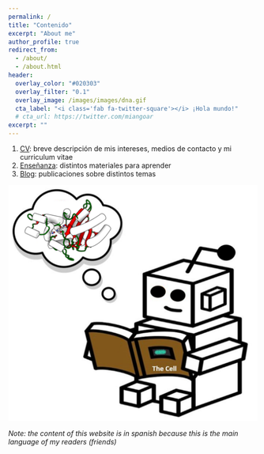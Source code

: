 ```yaml
---
permalink: /
title: "Contenido"
excerpt: "About me"
author_profile: true
redirect_from: 
  - /about/
  - /about.html
header:
  overlay_color: "#020303"
  overlay_filter: "0.1"
  overlay_image: /images/images/dna.gif
  cta_label: "<i class='fab fa-twitter-square'></i> ¡Hola mundo!"
  # cta_url: https://twitter.com/miangoar
excerpt: ""
---
```

1. [CV](https://miangoar.github.io/talks/): breve descripción de mis intereses, medios de contacto y mi curriculum vitae
2. [Enseñanza](https://miangoar.github.io/teaching/): distintos materiales para aprender
3. [Blog](https://miangoar.github.io/year-archive/): publicaciones sobre distintos temas

![robot](/images/gama_robot_learning2.png)

*Note: the content of this website is in spanish because this is the main language of my readers (friends)*

